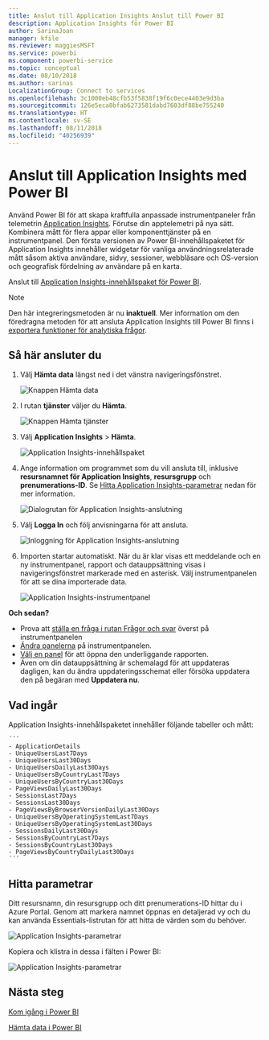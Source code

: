```yaml
---
title: Anslut till Application Insights Anslut till Power BI
description: Application Insights för Power BI
author: SarinaJoan
manager: kfile
ms.reviewer: maggiesMSFT
ms.service: powerbi
ms.component: powerbi-service
ms.topic: conceptual
ms.date: 08/10/2018
ms.author: sarinas
LocalizationGroup: Connect to services
ms.openlocfilehash: 3c1000eb48cfb53f5838f19f6c0ece4403e9d3ba
ms.sourcegitcommit: 126e5eca8bfab6273581dabd7603df88be755240
ms.translationtype: HT
ms.contentlocale: sv-SE
ms.lasthandoff: 08/11/2018
ms.locfileid: "40256939"
---
```

# <a name="connect-to-application-insights-with-power-bi"></a>Anslut till Application Insights med Power BI
Använd Power BI för att skapa kraftfulla anpassade instrumentpaneler från telemetrin [Application Insights](https://azure.microsoft.com/documentation/articles/app-insights-overview/). Förutse din apptelemetri på nya sätt. Kombinera mått för flera appar eller komponenttjänster på en instrumentpanel. Den första versionen av Power BI-innehållspaketet för Application Insights innehåller widgetar för vanliga användningsrelaterade mått såsom aktiva användare, sidvy, sessioner, webbläsare och OS-version och geografisk fördelning av användare på en karta.

Anslut till [Application Insights-innehållspaket för Power BI](https://app.powerbi.com/getdata/services/application-insights).

>[!NOTE]
>Den här integreringsmetoden är nu **inaktuell**. Mer information om den föredragna metoden för att ansluta Application Insights till Power BI finns i [exportera funktioner för analytiska frågor](https://docs.microsoft.com/azure/application-insights/app-insights-export-power-bi#export-analytics-queries).

## <a name="how-to-connect"></a>Så här ansluter du
1. Välj **Hämta data** längst ned i det vänstra navigeringsfönstret.
   
    ![Knappen Hämta data](media/service-connect-to-application-insights/pbi_getdata.png)
2. I rutan **tjänster** väljer du **Hämta**.
   
    ![Knappen Hämta tjänster](media/service-connect-to-application-insights/pbi_getservices.png)
3. Välj **Application Insights** > **Hämta**.
   
    ![Application Insights-innehållspaket](media/service-connect-to-application-insights/appinsights.png)
4. Ange information om programmet som du vill ansluta till, inklusive **resursnamnet för Application Insights**, **resursgrupp** och **prenumerations-ID**. Se [Hitta Application Insights-parametrar](#FindingAppInsightsParams) nedan för mer information.
   
    ![Dialogrutan för Application Insights-anslutning](media/service-connect-to-application-insights/pbi_contpkappinsitconnectndialog.png)    
5. Välj **Logga In** och följ anvisningarna för att ansluta.
   
    ![Inloggning för Application Insights-anslutning](media/service-connect-to-application-insights/pbi_contpkappinsitconnectn2.png)
6. Importen startar automatiskt. När du är klar visas ett meddelande och en ny instrumentpanel, rapport och datauppsättning visas i navigeringsfönstret markerade med en asterisk.  Välj instrumentpanelen för att se dina importerade data.
   
    ![Application Insights-instrumentpanel](media/service-connect-to-application-insights/pbi_contpkappinsitdash.png)

**Och sedan?**

* Prova att [ställa en fråga i rutan Frågor och svar](power-bi-q-and-a.md) överst på instrumentpanelen
* [Ändra panelerna](service-dashboard-edit-tile.md) på instrumentpanelen.
* [Välj en panel](service-dashboard-tiles.md) för att öppna den underliggande rapporten.
* Även om din datauppsättning är schemalagd för att uppdateras dagligen, kan du ändra uppdateringsschemat eller försöka uppdatera den på begäran med **Uppdatera nu**.

## <a name="whats-included"></a>Vad ingår
Application Insights-innehållspaketet innehåller följande tabeller och mått:  

    ´´´
    - ApplicationDetails  
    - UniqueUsersLast7Days   
    - UniqueUsersLast30Days   
    - UniqueUsersDailyLast30Days  
    - UniqueUsersByCountryLast7Days  
    - UniqueUsersByCountryLast30Days   
    - PageViewsDailyLast30Days   
    - SessionsLast7Days   
    - SessionsLast30Days  
    - PageViewsByBrowserVersionDailyLast30Days   
    - UniqueUsersByOperatingSystemLast7Days   
    - UniqueUsersByOperatingSystemLast30Days    
    - SessionsDailyLast30Days   
    - SessionsByCountryLast7Days   
    - SessionsByCountryLast30Days   
    - PageViewsByCountryDailyLast30Days  
    ´´´ 

<a name="FindingAppInsightsParams"></a>

## <a name="finding-parameters"></a>Hitta parametrar
Ditt resursnamn, din resursgrupp och ditt prenumerations-ID hittar du i Azure Portal. Genom att markera namnet öppnas en detaljerad vy och du kan använda Essentials-listrutan för att hitta de värden som du behöver.

![Application Insights-parametrar](media/service-connect-to-application-insights/pbi_contpkappinsitparams.png)

Kopiera och klistra in dessa i fälten i Power BI:

![Application Insights-parametrar](media/service-connect-to-application-insights/pbi_contpkappinsitparam2.png)

## <a name="next-steps"></a>Nästa steg
[Kom igång i Power BI](service-get-started.md)

[Hämta data i Power BI](service-get-data.md)

